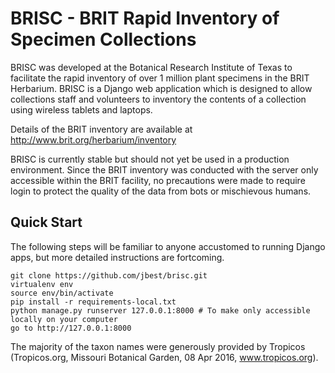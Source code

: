 # BRISC - BRIT Rapid Inventory of Specimen Collections

BRISC was developed at the Botanical Research Institute of Texas to facilitate the rapid inventory of over 1 million plant specimens in the BRIT Herbarium. BRISC is a Django web application which is designed to allow collections staff and volunteers to inventory the contents of a collection using wireless tablets and laptops.

Details of the BRIT inventory are available at http://www.brit.org/herbarium/inventory

BRISC is currently stable but should not yet be used in a production environment. Since the BRIT inventory was conducted with the server only accessible within the BRIT facility, no precautions were made to require login to protect the quality of the data from bots or mischievous humans.

## Quick Start
The following steps will be familiar to anyone accustomed to running Django apps, but more detailed instructions are fortcoming.

```
git clone https://github.com/jbest/brisc.git
virtualenv env
source env/bin/activate
pip install -r requirements-local.txt
python manage.py runserver 127.0.0.1:8000 # To make only accessible locally on your computer
go to http://127.0.0.1:8000
```


The majority of the taxon names were generously provided by Tropicos (Tropicos.org, Missouri Botanical Garden, 08 Apr 2016, www.tropicos.org). 